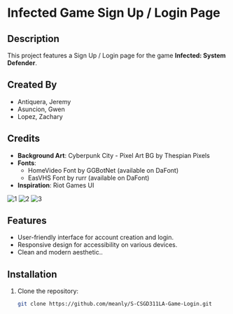 # Infected Game Sign Up / Login Page

## Description
This project features a Sign Up / Login page for the game **Infected: System Defender**.

## Created By
- Antiquera, Jeremy
- Asuncion, Gwen
- Lopez, Zachary

## Credits
- **Background Art**: Cyberpunk City - Pixel Art BG by Thespian Pixels
- **Fonts**: 
  - HomeVideo Font by GGBotNet (available on DaFont)
  - EasVHS Font by rurr (available on DaFont)
- **Inspiration**: Riot Games UI

![1](https://github.com/user-attachments/assets/48b1cc9d-ab78-471a-9b3d-afecbd4ba724)
![2](https://github.com/user-attachments/assets/0dc8a4bc-27e2-4279-9d25-373923dd7391)
![3](https://github.com/user-attachments/assets/e1716052-ee68-4151-a075-4a39bc809f46)

## Features
- User-friendly interface for account creation and login.
- Responsive design for accessibility on various devices.
- Clean and modern aesthetic..

## Installation
1. Clone the repository:
   ```bash
   git clone https://github.com/meanly/S-CSGD311LA-Game-Login.git
